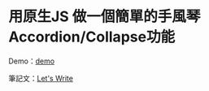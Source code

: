 # 用原生JS 做一個簡單的手風琴Accordion/Collapse功能

Demo：[demo](https://auguston.github.io/augurio-collapse-accordion/)

筆記文：[Let's Write](https://letswrite.tw/js-collapse-accordion/)
